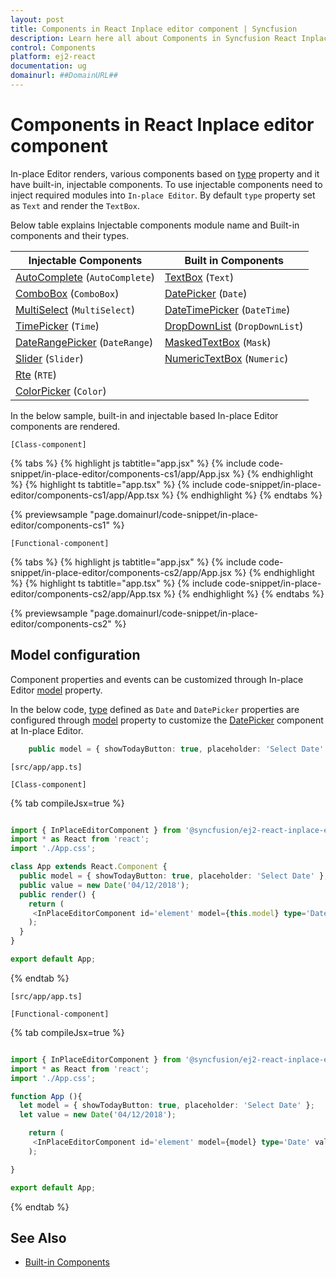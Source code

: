 ```yaml
---
layout: post
title: Components in React Inplace editor component | Syncfusion
description: Learn here all about Components in Syncfusion React Inplace editor component of Syncfusion Essential JS 2 and more.
control: Components 
platform: ej2-react
documentation: ug
domainurl: ##DomainURL##
---
```


# Components in React Inplace editor component

In-place Editor renders, various components based on [type](https://ej2.syncfusion.com/react/documentation/api/inplace-editor/#type) property and it have built-in, injectable components. To use injectable components need to inject required modules into `In-place Editor`. By default `type` property set as `Text` and render the `TextBox`.

Below table explains Injectable components module name and Built-in components and  their types.

| **Injectable Components** | **Built in Components** |
|-----------------------|---------------------|
| [AutoComplete](../auto-complete/)  (`AutoComplete`)        | [TextBox](../textbox/)  (`Text`)             |
| [ComboBox](../combo-box/)  (`ComboBox`)              | [DatePicker](../datepicker/)  (`Date`)        |
| [MultiSelect](../multi-select/)   (`MultiSelect`)        | [DateTimePicker](../datetimepicker/)   (`DateTime`)     |
| [TimePicker](../timepicker/)   (`Time`)         | [DropDownList](../drop-down-list/)  (`DropDownList`)      |
| [DateRangePicker](../daterangepicker/)   (`DateRange`)       | [MaskedTextBox](../maskedtextbox/)   (`Mask`)      |
| [Slider](../slider/)   (`Slider`)             | [NumericTextBox](../numerictextbox/)   (`Numeric`)    |
| [Rte](../rich-text-editor/)     (`RTE`)              |                     |
| [ColorPicker](../color-picker/)    (`Color`)       |                     |

In the below sample, built-in and injectable based In-place Editor components are rendered.

`[Class-component]`

{% tabs %}
{% highlight js tabtitle="app.jsx" %}
{% include code-snippet/in-place-editor/components-cs1/app/App.jsx %}
{% endhighlight %}
{% highlight ts tabtitle="app.tsx" %}
{% include code-snippet/in-place-editor/components-cs1/app/App.tsx %}
{% endhighlight %}
{% endtabs %}

 {% previewsample "page.domainurl/code-snippet/in-place-editor/components-cs1" %}

`[Functional-component]`

{% tabs %}
{% highlight js tabtitle="app.jsx" %}
{% include code-snippet/in-place-editor/components-cs2/app/App.jsx %}
{% endhighlight %}
{% highlight ts tabtitle="app.tsx" %}
{% include code-snippet/in-place-editor/components-cs2/app/App.tsx %}
{% endhighlight %}
{% endtabs %}

 {% previewsample "page.domainurl/code-snippet/in-place-editor/components-cs2" %}

## Model configuration

Component properties and events can be customized through In-place Editor [model](https://ej2.syncfusion.com/react/documentation/api/inplace-editor/#model) property.

In the below code, [type](https://ej2.syncfusion.com/react/documentation/api/inplace-editor/#type) defined as `Date` and `DatePicker` properties are configured through [model](https://ej2.syncfusion.com/react/documentation/api/inplace-editor/#model) property to customize the [DatePicker](https://ej2.syncfusion.com/react/documentation/api/datepicker) component at In-place Editor.

```ts
    public model = { showTodayButton: true, placeholder: 'Select Date' };
```

`[src/app/app.ts]`

`[Class-component]`

{% tab compileJsx=true %}

```ts

import { InPlaceEditorComponent } from '@syncfusion/ej2-react-inplace-editor';
import * as React from 'react';
import './App.css';

class App extends React.Component {
  public model = { showTodayButton: true, placeholder: 'Select Date' };
  public value = new Date('04/12/2018');
  public render() {
    return (
     <InPlaceEditorComponent id='element' model={this.model} type='Date' value={this.value}/>
    );
  }
}

export default App;

```

{% endtab %}

`[src/app/app.ts]`

`[Functional-component]`

{% tab compileJsx=true %}

```ts

import { InPlaceEditorComponent } from '@syncfusion/ej2-react-inplace-editor';
import * as React from 'react';
import './App.css';

function App (){
  let model = { showTodayButton: true, placeholder: 'Select Date' };
  let value = new Date('04/12/2018');

    return (
     <InPlaceEditorComponent id='element' model={model} type='Date' value={value}/>
    );

}

export default App;

```

{% endtab %}

## See Also

* [Built-in Components](./components/#list-of-components)